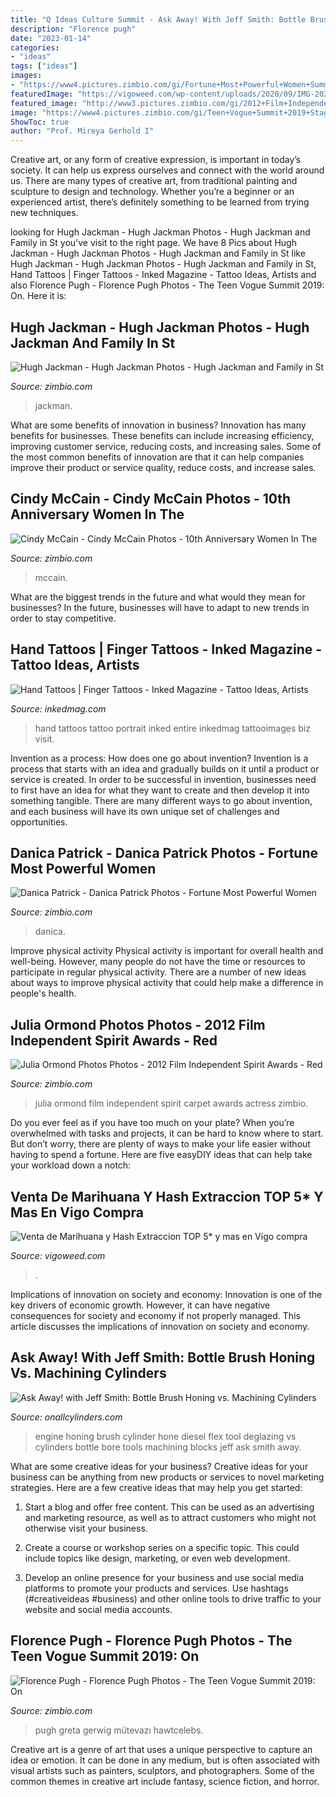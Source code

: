 ```yaml
---
title: "Q Ideas Culture Summit - Ask Away! With Jeff Smith: Bottle Brush Honing Vs. Machining Cylinders"
description: "Florence pugh"
date: "2023-01-14"
categories:
- "ideas"
tags: ["ideas"]
images:
- "https://www4.pictures.zimbio.com/gi/Fortune+Most+Powerful+Women+Summit+2018+Day+FULn0ntGu2Wx.jpg"
featuredImage: "https://vigoweed.com/wp-content/uploads/2020/09/IMG-20200728-WA0040.jpg"
featured_image: "http://www3.pictures.zimbio.com/gi/2012+Film+Independent+Spirit+Awards+Red+Carpet+fnzIRvqz6EVx.jpg"
image: "https://www4.pictures.zimbio.com/gi/Teen+Vogue+Summit+2019+Stage+Conversations+3Jrt7POUFT2x.jpg"
ShowToc: true
author: "Prof. Mireya Gerhold I"
---
```



Creative art, or any form of creative expression, is important in today’s society. It can help us express ourselves and connect with the world around us. There are many types of creative art, from traditional painting and sculpture to design and technology. Whether you’re a beginner or an experienced artist, there’s definitely something to be learned from trying new techniques.

	

		
looking for Hugh Jackman - Hugh Jackman Photos - Hugh Jackman and Family in St you've visit to the right page. We have 8 Pics about Hugh Jackman - Hugh Jackman Photos - Hugh Jackman and Family in St like Hugh Jackman - Hugh Jackman Photos - Hugh Jackman and Family in St, Hand Tattoos | Finger Tattoos - Inked Magazine - Tattoo Ideas, Artists and also Florence Pugh - Florence Pugh Photos - The Teen Vogue Summit 2019: On. Here it is:
		
    
## Hugh Jackman - Hugh Jackman Photos - Hugh Jackman And Family In St

<img loading=lazy src="https://www4.pictures.zimbio.com/bg/The+Jackman+family+beach+day+OkMo6Ubriksx.jpg" onerror="this.onerror=null;this.src='https://tse1.mm.bing.net/th?id=OIP.7orlp0RFwOlcQMvZkB65LQHaKH&amp;pid=15.1';" alt="Hugh Jackman - Hugh Jackman Photos - Hugh Jackman and Family in St">

_Source: zimbio.com_

>jackman. 

	

What are some benefits of innovation in business?
Innovation has many benefits for businesses. These benefits can include increasing efficiency, improving customer service, reducing costs, and increasing sales. Some of the most common benefits of innovation are that it can help companies improve their product or service quality, reduce costs, and increase sales.

    
## Cindy McCain - Cindy McCain Photos - 10th Anniversary Women In The

<img loading=lazy src="https://www1.pictures.zimbio.com/gi/10th+Anniversary+Women+World+Summit+LDXs2ZsFJFOx.jpg" onerror="this.onerror=null;this.src='https://tse2.mm.bing.net/th?id=OIP.-HLUYbFuBNmxR3w8iW9hggHaLI&amp;pid=15.1';" alt="Cindy McCain - Cindy McCain Photos - 10th Anniversary Women In The">

_Source: zimbio.com_

>mccain. 

	

What are the biggest trends in the future and what would they mean for businesses?
In the future, businesses will have to adapt to new trends in order to stay competitive.

    
## Hand Tattoos | Finger Tattoos - Inked Magazine - Tattoo Ideas, Artists

<img loading=lazy src="https://www.inkedmag.com/.image/t_share/MTU5MDMxOTgzMTYyMDc0OTA0/hand_feature.jpg" onerror="this.onerror=null;this.src='https://tse3.mm.bing.net/th?id=OIP.qBVf22mpMJYwatH-Dp96cgHaHc&amp;pid=15.1';" alt="Hand Tattoos | Finger Tattoos - Inked Magazine - Tattoo Ideas, Artists">

_Source: inkedmag.com_

>hand tattoos tattoo portrait inked entire inkedmag tattooimages biz visit. 

	

Invention as a process: How does one go about invention?
Invention is a process that starts with an idea and gradually builds on it until a product or service is created. In order to be successful in invention, businesses need to first have an idea for what they want to create and then develop it into something tangible. There are many different ways to go about invention, and each business will have its own unique set of challenges and opportunities.

    
## Danica Patrick - Danica Patrick Photos - Fortune Most Powerful Women

<img loading=lazy src="https://www4.pictures.zimbio.com/gi/Fortune+Most+Powerful+Women+Summit+2018+Day+FULn0ntGu2Wx.jpg" onerror="this.onerror=null;this.src='https://tse3.mm.bing.net/th?id=OIP.vdj_Z8SmW1qQr2gpXK7ynwHaLG&amp;pid=15.1';" alt="Danica Patrick - Danica Patrick Photos - Fortune Most Powerful Women">

_Source: zimbio.com_

>danica. 

	

Improve physical activity
Physical activity is important for overall health and well-being. However, many people do not have the time or resources to participate in regular physical activity. There are a number of new ideas about ways to improve physical activity that could help make a difference in people's health.

    
## Julia Ormond Photos Photos - 2012 Film Independent Spirit Awards - Red

<img loading=lazy src="http://www3.pictures.zimbio.com/gi/2012+Film+Independent+Spirit+Awards+Red+Carpet+fnzIRvqz6EVx.jpg" onerror="this.onerror=null;this.src='https://tse2.mm.bing.net/th?id=OIP.vRTxZPutCpksiWzue88f9QHaKE&amp;pid=15.1';" alt="Julia Ormond Photos Photos - 2012 Film Independent Spirit Awards - Red">

_Source: zimbio.com_

>julia ormond film independent spirit carpet awards actress zimbio. 

	

Do you ever feel as if you have too much on your plate? When you’re overwhelmed with tasks and projects, it can be hard to know where to start. But don’t worry, there are plenty of ways to make your life easier without having to spend a fortune. Here are five easyDIY ideas that can help take your workload down a notch: 

    
## Venta De Marihuana Y Hash Extraccion TOP 5* Y Mas En Vigo Compra

<img loading=lazy src="https://vigoweed.com/wp-content/uploads/2020/09/IMG-20200728-WA0040.jpg" onerror="this.onerror=null;this.src='https://tse2.mm.bing.net/th?id=OIP.pECiQiyUp9lH-A2BKW5X7QHaJ4&amp;pid=15.1';" alt="Venta de Marihuana y Hash Extraccion TOP 5* y mas en Vigo compra">

_Source: vigoweed.com_

>. 

	

Implications of innovation on society and economy:
Innovation is one of the key drivers of economic growth. However, it can have negative consequences for society and economy if not properly managed. This article discusses the implications of innovation on society and economy.

    
## Ask Away! With Jeff Smith: Bottle Brush Honing Vs. Machining Cylinders

<img loading=lazy src="https://www.onallcylinders.com/wp-content/uploads/2018/04/13/Flexhone_Diesel.jpg" onerror="this.onerror=null;this.src='https://tse1.mm.bing.net/th?id=OIP.HW8xyn03z28TxgztSa1q3gHaFA&amp;pid=15.1';" alt="Ask Away! with Jeff Smith: Bottle Brush Honing vs. Machining Cylinders">

_Source: onallcylinders.com_

>engine honing brush cylinder hone diesel flex tool deglazing vs cylinders bottle bore tools machining blocks jeff ask smith away. 

	

What are some creative ideas for your business?
Creative ideas for your business can be anything from new products or services to novel marketing strategies. Here are a few creative ideas that may help you get started:
1. Start a blog and offer free content. This can be used as an advertising and marketing resource, as well as to attract customers who might not otherwise visit your business.

2. Create a course or workshop series on a specific topic. This could include topics like design, marketing, or even web development.

3. Develop an online presence for your business and use social media platforms to promote your products and services. Use hashtags (#creativeideas #business) and other online tools to drive traffic to your website and social media accounts.


    
## Florence Pugh - Florence Pugh Photos - The Teen Vogue Summit 2019: On

<img loading=lazy src="https://www4.pictures.zimbio.com/gi/Teen+Vogue+Summit+2019+Stage+Conversations+3Jrt7POUFT2x.jpg" onerror="this.onerror=null;this.src='https://tse2.mm.bing.net/th?id=OIP.W-SEtrVOxRSY4kEZgqYx7wHaLH&amp;pid=15.1';" alt="Florence Pugh - Florence Pugh Photos - The Teen Vogue Summit 2019: On">

_Source: zimbio.com_

>pugh greta gerwig mütevazı hawtcelebs. 

	

Creative art is a genre of art that uses a unique perspective to capture an idea or emotion. It can be done in any medium, but is often associated with visual artists such as painters, sculptors, and photographers. Some of the common themes in creative art include fantasy, science fiction, and horror.

